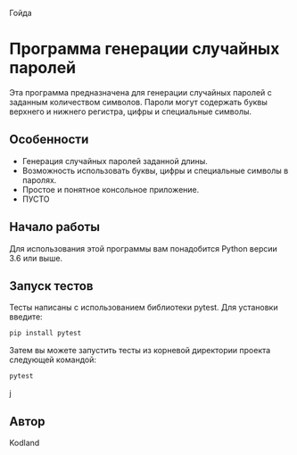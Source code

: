 Гойда

# Программа генерации случайных паролей

Эта программа предназначена для генерации случайных паролей с заданным количеством символов. Пароли могут содержать буквы верхнего и нижнего регистра, цифры и специальные символы.

## Особенности

- Генерация случайных паролей заданной длины.
- Возможность использовать буквы, цифры и специальные символы в паролях.
- Простое и понятное консольное приложение.
- ПУСТО
## Начало работы

Для использования этой программы вам понадобится Python версии 3.6 или выше.

## Запуск тестов

Тесты написаны с использованием библиотеки pytest. Для установки введите:
```bash
pip install pytest
```

Затем вы можете запустить тесты из корневой директории проекта следующей командой:
```bash
pytest
```
  j
## Автор

Kodland